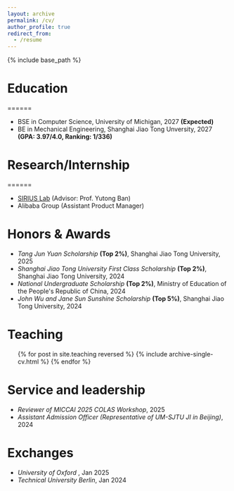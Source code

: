 ```yaml
---
layout: archive
permalink: /cv/
author_profile: true
redirect_from:
  - /resume
---
```


{% include base_path %}

# Education
======
* BSE in Computer Science, University of Michigan, 2027 **(Expected)**
* BE in Mechanical Engineering, Shanghai Jiao Tong Unversity, 2027 **(GPA: 3.97/4.0, Ranking: 1/336)**

# Research/Internship
======
* [SIRIUS Lab](https://banyutong.github.io/sirius_lab_website/index.html#research) (Advisor: Prof. Yutong Ban)
* Alibaba Group (Assistant Product Manager)

# Honors & Awards
- _Tang Jun Yuan Scholarship_ **(Top 2%)**, Shanghai Jiao Tong University, 2025
- _Shanghai Jiao Tong University First Class Scholarship_ **(Top 2%)**, Shanghai Jiao Tong University, 2024
- _National Undergraduate Scholarship_ **(Top 2%)**, Ministry of Education of the People's Republic of China, 2024
- _John Wu and Jane Sun Sunshine Scholarship_ **(Top 5%)**, Shanghai Jiao Tong University, 2024

# Teaching
  <ul>{% for post in site.teaching reversed %}
    {% include archive-single-cv.html %}
  {% endfor %}</ul>
  
# Service and leadership
- _Reviewer of MICCAI 2025 COLAS Workshop_, 2025
- _Assistant Admission Officer (Representative of UM-SJTU JI in Beijing)_, 2024

# Exchanges
- _University of Oxford_ , Jan 2025
- _Technical University Berlin_, Jan 2024
